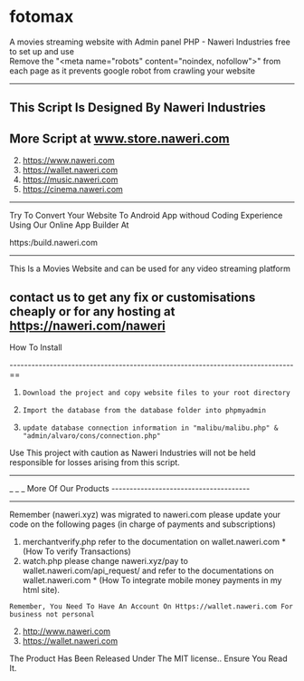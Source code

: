 # fotomax
A movies streaming website with Admin panel PHP - Naweri Industries free to set up and use
<br>
Remove the "&lt;meta name="robots" content="noindex, nofollow">" from each page as it prevents google robot from crawling your website

--------------------------------------------------------------------------------
This Script Is Designed By Naweri Industries
--------------------------------------------------------------------------------
More Script at www.store.naweri.com
--------------------------------------------------------------------------------


 2.  https://www.naweri.com
 3.  https://wallet.naweri.com
 4.  https://music.naweri.com
 5.  https://cinema.naweri.com

---------------------------------------------------------------------------------------------------

Try To Convert Your Website To Android App withoud Coding Experience Using Our Online App Builder At

https:/build.naweri.com

------------------------------------------------------------------------------

This Is a Movies Website and can be used for any video streaming platform

contact us to get any fix or customisations cheaply or for any hosting
 at https://naweri.com/naweri
--------------------------------------------------------------------------------

How To Install


------------------------------------------------------------------------------==

1.     Download the project and copy website files to your root directory

2.     Import the database from the database folder into phpmyadmin

3.     update database connection information in "malibu/malibu.php" & "admin/alvaro/cons/connection.php"


Use This project with caution as Naweri Industries will not be held responsible for losses arising from this script.


-------------------------------------------------------------------------------

_     _          _  More Of Our Products --------------------------------------

-------------------------------------------------------------------------------
Remember (naweri.xyz) was  migrated to naweri.com
please update your code on the following pages (in charge of payments and subscriptions) 

1. merchantverify.php  refer to the documentation on wallet.naweri.com * (How To verify Transactions)
2. watch.php please change naweri.xyz/pay to wallet.naweri.com/api_request/ and refer to the documentations on wallet.naweri.com * (How To integrate mobile money payments in my html site).

``Remember, You Need To Have An Account On Https://wallet.naweri.com For business not personal``

 2.  http://www.naweri.com
 3.  https://wallet.naweri.com
 






 The Product Has Been Released Under The MIT license.. Ensure You Read It.

